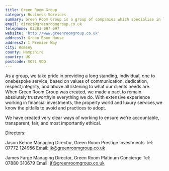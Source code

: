 ```yaml
---
title: Green Room Group
category: Business Services
summary: Green Room Group is a group of companies which specialise in luxury lifestyle Concierge and investment management.
email: direct@greenroomgroup.co.uk
telephone: 02381 097 097
website: 'http://www.greenroomgroup.co.uk'
address1: Green Room House
address2: 1 Premier Way
city: Romsey
county: Hampshire
country: UK
postcode: SO51 9DQ
---
```

As a group, we take pride in providing a long standing, individual, one to onebespoke service, based on values of communication, dedication, respect,integrity, and above all listening to what our clients needs are. When Green Room Group was created, we made a pact to remain absolutely trustworthyin everything we do. With extensive experience working in financial investments, the property world and luxury services,we know the pitfalls to avoid and practices to adopt.

We have created very clear ways of working to ensure we're accountable, transparent, fair, and most importantly ethical.

Directors:

Jason Kehoe Managing Director,
Green Room Prestige Investments
Tel: 07772 124956
Email: [jk@greenroomgroup.co.uk](mailto:jk@greenroomgroup.co.uk)

James Farge Managing Director,
Green Room Platinum Concierge
Tel: 07880 310679
Email: [jf@greenroomgroup.co.uk](mailto:jf@greenroomgroup.co.uk)
